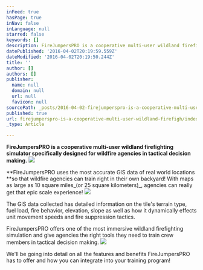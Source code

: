 ```yaml
---
inFeed: true
hasPage: true
inNav: false
inLanguage: null
starred: false
keywords: []
description: FireJumpersPRO is a cooperative multi-user wildland firefighting simulator specifically designed for wildfire agencies in tactical decision making.
datePublished: '2016-04-02T20:19:59.559Z'
dateModified: '2016-04-02T20:19:50.244Z'
title: ''
author: []
authors: []
publisher:
  name: null
  domain: null
  url: null
  favicon: null
sourcePath: _posts/2016-04-02-firejumperspro-is-a-cooperative-multi-user-wildland-firefigh.md
published: true
url: firejumperspro-is-a-cooperative-multi-user-wildland-firefigh/index.html
_type: Article

---
```

**FireJumpersPRO is a cooperative multi-user wildland firefighting simulator specifically designed for wildfire agencies in tactical decision making.**
![](https://the-grid-user-content.s3-us-west-2.amazonaws.com/02fd0fc0-33d4-4064-b17b-f5fce54f1aab.png)

**FireJumpersPRO uses the most accurate GIS data of real world locations **so that wildfire agencies can train right in their own backyard! With maps as large as 10 square miles_(or 25 square kilometers)_, agencies can really get that epic scale experience! ![](https://the-grid-user-content.s3-us-west-2.amazonaws.com/2b1ba622-f5df-402f-a113-564a3b0b7f71.png)

The GIS data collected has detailed information on the tile's terrain type, fuel load, fire behavior, elevation, slope as well as how it dynamically effects unit movement speeds and fire suppression tactics.

FireJumpersPRO offers one of the most immersive wildland firefighting simulation and give agencies the right tools they need to train crew members in tactical decision making.
![](https://the-grid-user-content.s3-us-west-2.amazonaws.com/ee42d4cd-b86e-4e39-8b70-0b6d0bf9d277.png)

We'll be going into detail on all the features and benefits FireJumpersPRO has to offer and how you can integrate into your training program!